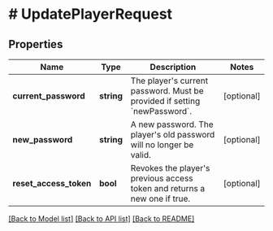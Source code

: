 # # UpdatePlayerRequest

## Properties

Name | Type | Description | Notes
------------ | ------------- | ------------- | -------------
**current_password** | **string** | The player&#39;s current password. Must be provided if setting &#x60;newPassword&#x60;. | [optional]
**new_password** | **string** | A new password. The player&#39;s old password will no longer be valid. | [optional]
**reset_access_token** | **bool** | Revokes the player&#39;s previous access token and returns a new one if true. | [optional]

[[Back to Model list]](../../README.md#models) [[Back to API list]](../../README.md#endpoints) [[Back to README]](../../README.md)
